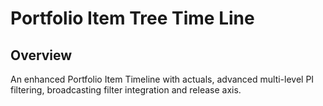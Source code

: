 Portfolio Item Tree Time Line
=====================================

## Overview

An enhanced Portfolio Item Timeline with actuals, advanced multi-level PI filtering, broadcasting filter integration and release axis.

